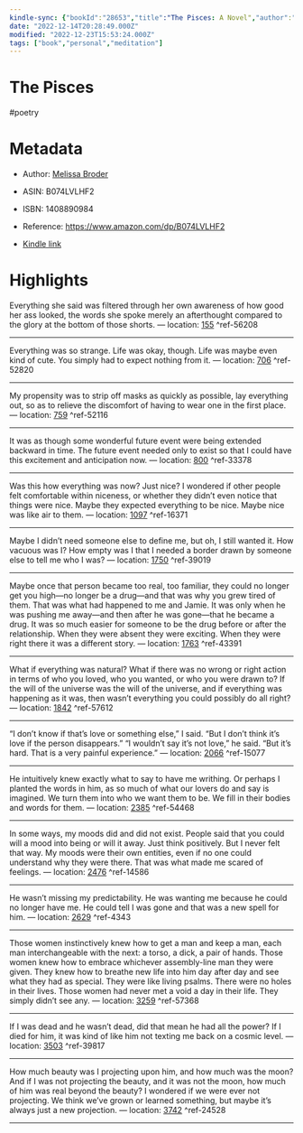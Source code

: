 ```yaml
---
kindle-sync: {"bookId":"28653","title":"The Pisces: A Novel","author":"Melissa Broder","asin":"B074LVLHF2","lastAnnotatedDate":"2018-08-13","bookImageUrl":"https://m.media-amazon.com/images/I/71IpwmRDlPL._SY160.jpg","highlightsCount":15}
date: "2022-12-14T20:28:49.000Z"
modified: "2022-12-23T15:53:24.000Z"
tags: ["book","personal","meditation"]
---
```

# The Pisces

#poetry 

# Metadata

* Author: [Melissa Broder](https://www.amazon.com/Melissa-Broder/e/B003AOS5RI/ref=dp_byline_cont_ebooks_1)

* ASIN: B074LVLHF2

* ISBN: 1408890984

* Reference: <https://www.amazon.com/dp/B074LVLHF2>

* [Kindle link](kindle://book?action=open&asin=B074LVLHF2)

# Highlights

Everything she said was filtered through her own awareness of how good her ass looked, the words she spoke merely an afterthought compared to the glory at the bottom of those shorts. — location: [155](kindle://book?action=open&asin=B074LVLHF2&location=155) ^ref-56208

---

Everything was so strange. Life was okay, though. Life was maybe even kind of cute. You simply had to expect nothing from it. — location: [706](kindle://book?action=open&asin=B074LVLHF2&location=706) ^ref-52820

---

My propensity was to strip off masks as quickly as possible, lay everything out, so as to relieve the discomfort of having to wear one in the first place. — location: [759](kindle://book?action=open&asin=B074LVLHF2&location=759) ^ref-52116

---

It was as though some wonderful future event were being extended backward in time. The future event needed only to exist so that I could have this excitement and anticipation now. — location: [800](kindle://book?action=open&asin=B074LVLHF2&location=800) ^ref-33378

---

Was this how everything was now? Just nice? I wondered if other people felt comfortable within niceness, or whether they didn’t even notice that things were nice. Maybe they expected everything to be nice. Maybe nice was like air to them. — location: [1097](kindle://book?action=open&asin=B074LVLHF2&location=1097) ^ref-16371

---

Maybe I didn’t need someone else to define me, but oh, I still wanted it. How vacuous was I? How empty was I that I needed a border drawn by someone else to tell me who I was? — location: [1750](kindle://book?action=open&asin=B074LVLHF2&location=1750) ^ref-39019

---

Maybe once that person became too real, too familiar, they could no longer get you high—no longer be a drug—and that was why you grew tired of them. That was what had happened to me and Jamie. It was only when he was pushing me away—and then after he was gone—that he became a drug. It was so much easier for someone to be the drug before or after the relationship. When they were absent they were exciting. When they were right there it was a different story. — location: [1763](kindle://book?action=open&asin=B074LVLHF2&location=1763) ^ref-43391

---

What if everything was natural? What if there was no wrong or right action in terms of who you loved, who you wanted, or who you were drawn to? If the will of the universe was the will of the universe, and if everything was happening as it was, then wasn’t everything you could possibly do all right? — location: [1842](kindle://book?action=open&asin=B074LVLHF2&location=1842) ^ref-57612

---

“I don’t know if that’s love or something else,” I said. “But I don’t think it’s love if the person disappears.” “I wouldn’t say it’s not love,” he said. “But it’s hard. That is a very painful experience.” — location: [2066](kindle://book?action=open&asin=B074LVLHF2&location=2066) ^ref-15077

---

He intuitively knew exactly what to say to have me writhing. Or perhaps I planted the words in him, as so much of what our lovers do and say is imagined. We turn them into who we want them to be. We fill in their bodies and words for them. — location: [2385](kindle://book?action=open&asin=B074LVLHF2&location=2385) ^ref-54468

---

In some ways, my moods did and did not exist. People said that you could will a mood into being or will it away. Just think positively. But I never felt that way. My moods were their own entities, even if no one could understand why they were there. That was what made me scared of feelings. — location: [2476](kindle://book?action=open&asin=B074LVLHF2&location=2476) ^ref-14586

---

He wasn’t missing my predictability. He was wanting me because he could no longer have me. He could tell I was gone and that was a new spell for him. — location: [2629](kindle://book?action=open&asin=B074LVLHF2&location=2629) ^ref-4343

---

Those women instinctively knew how to get a man and keep a man, each man interchangeable with the next: a torso, a dick, a pair of hands. Those women knew how to embrace whichever assembly-line man they were given. They knew how to breathe new life into him day after day and see what they had as special. They were like living psalms. There were no holes in their lives. Those women had never met a void a day in their life. They simply didn’t see any. — location: [3259](kindle://book?action=open&asin=B074LVLHF2&location=3259) ^ref-57368

---

If I was dead and he wasn’t dead, did that mean he had all the power? If I died for him, it was kind of like him not texting me back on a cosmic level. — location: [3503](kindle://book?action=open&asin=B074LVLHF2&location=3503) ^ref-39817

---

How much beauty was I projecting upon him, and how much was the moon? And if I was not projecting the beauty, and it was not the moon, how much of him was real beyond the beauty? I wondered if we were ever not projecting. We think we’ve grown or learned something, but maybe it’s always just a new projection. — location: [3742](kindle://book?action=open&asin=B074LVLHF2&location=3742) ^ref-24528

---
